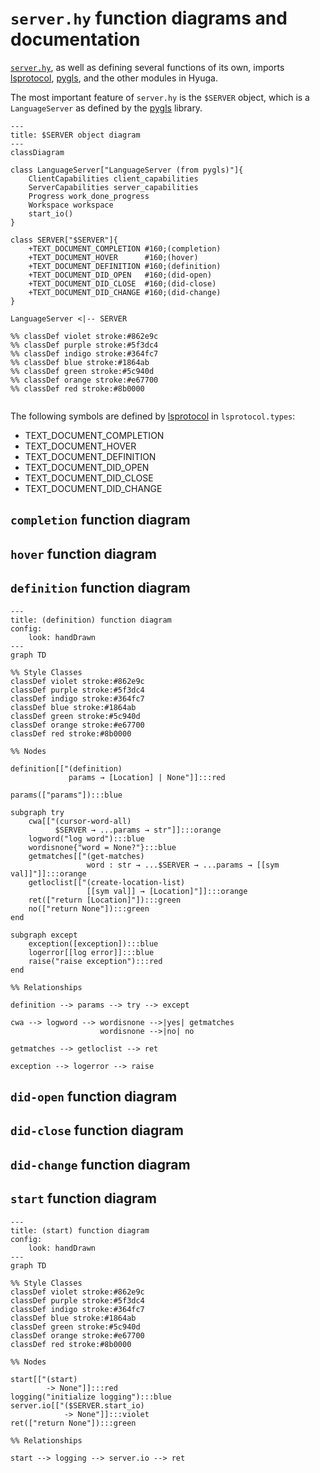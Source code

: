 # `server.hy` function diagrams and documentation

[`server.hy`](/hyuga/server.hy), as well as defining several functions of its own, imports [lsprotocol](), [pygls](https://github.com/openlawlibrary/pygls), and the other modules in Hyuga. 

The most important feature of `server.hy` is the `$SERVER` object, which is a `LanguageServer` as defined by the [pygls](https://github.com/openlawlibrary/pygls) library.

```mermaid
---
title: $SERVER object diagram
---
classDiagram

class LanguageServer["LanguageServer (from pygls)"]{
    ClientCapabilities client_capabilities
    ServerCapabilities server_capabilities
    Progress work_done_progress
    Workspace workspace
    start_io()
}

class SERVER["$SERVER"]{
    +TEXT_DOCUMENT_COMPLETION #160;(completion)
    +TEXT_DOCUMENT_HOVER      #160;(hover)
    +TEXT_DOCUMENT_DEFINITION #160;(definition)
    +TEXT_DOCUMENT_DID_OPEN   #160;(did-open)
    +TEXT_DOCUMENT_DID_CLOSE  #160;(did-close)
    +TEXT_DOCUMENT_DID_CHANGE #160;(did-change)
}

LanguageServer <|-- SERVER

%% classDef violet stroke:#862e9c
%% classDef purple stroke:#5f3dc4
%% classDef indigo stroke:#364fc7
%% classDef blue stroke:#1864ab
%% classDef green stroke:#5c940d
%% classDef orange stroke:#e67700
%% classDef red stroke:#8b0000


```


The following symbols are defined by [lsprotocol]() in `lsprotocol.types`:

- TEXT_DOCUMENT_COMPLETION
- TEXT_DOCUMENT_HOVER
- TEXT_DOCUMENT_DEFINITION
- TEXT_DOCUMENT_DID_OPEN
- TEXT_DOCUMENT_DID_CLOSE
- TEXT_DOCUMENT_DID_CHANGE

## `completion` function diagram

## `hover` function diagram

## `definition` function diagram

```mermaid
---
title: (definition) function diagram
config:
    look: handDrawn
---
graph TD

%% Style Classes
classDef violet stroke:#862e9c
classDef purple stroke:#5f3dc4
classDef indigo stroke:#364fc7
classDef blue stroke:#1864ab
classDef green stroke:#5c940d
classDef orange stroke:#e67700
classDef red stroke:#8b0000

%% Nodes

definition[["(definition) 
             params → [Location] | None"]]:::red

params(["params"]):::blue

subgraph try
    cwa[["(cursor-word-all)
          $SERVER → ...params → str"]]:::orange
    logword("log word"):::blue
    wordisnone{"word = None?"}:::blue
    getmatches[["(get-matches)
                 word : str → ...$SERVER → ...params → [[sym val]]"]]:::orange
    getloclist[["(create-location-list)
                 [[sym val]] → [Location]"]]:::orange
    ret(["return [Location]"]):::green
    no(["return None"]):::green
end

subgraph except
    exception([exception]):::blue
    logerror[[log error]]:::blue
    raise("raise exception"):::red
end

%% Relationships

definition --> params --> try --> except

cwa --> logword --> wordisnone -->|yes| getmatches
                    wordisnone -->|no| no

getmatches --> getloclist --> ret

exception --> logerror --> raise

```

## `did-open` function diagram



## `did-close` function diagram



## `did-change` function diagram



## `start` function diagram

```mermaid
---
title: (start) function diagram
config:
    look: handDrawn
---
graph TD

%% Style Classes
classDef violet stroke:#862e9c
classDef purple stroke:#5f3dc4
classDef indigo stroke:#364fc7
classDef blue stroke:#1864ab
classDef green stroke:#5c940d
classDef orange stroke:#e67700
classDef red stroke:#8b0000

%% Nodes

start[["(start)
        -> None"]]:::red
logging("initialize logging"):::blue
server.io[["($SERVER.start_io)
            -> None"]]:::violet
ret(["return None"]):::green

%% Relationships

start --> logging --> server.io --> ret

```
